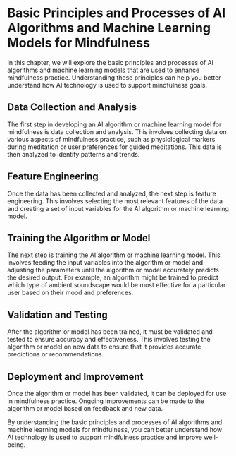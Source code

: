 Basic Principles and Processes of AI Algorithms and Machine Learning Models for Mindfulness
===================================================================================================================================================

In this chapter, we will explore the basic principles and processes of AI algorithms and machine learning models that are used to enhance mindfulness practice. Understanding these principles can help you better understand how AI technology is used to support mindfulness goals.

Data Collection and Analysis
----------------------------

The first step in developing an AI algorithm or machine learning model for mindfulness is data collection and analysis. This involves collecting data on various aspects of mindfulness practice, such as physiological markers during meditation or user preferences for guided meditations. This data is then analyzed to identify patterns and trends.

Feature Engineering
-------------------

Once the data has been collected and analyzed, the next step is feature engineering. This involves selecting the most relevant features of the data and creating a set of input variables for the AI algorithm or machine learning model.

Training the Algorithm or Model
-------------------------------

The next step is training the AI algorithm or machine learning model. This involves feeding the input variables into the algorithm or model and adjusting the parameters until the algorithm or model accurately predicts the desired output. For example, an algorithm might be trained to predict which type of ambient soundscape would be most effective for a particular user based on their mood and preferences.

Validation and Testing
----------------------

After the algorithm or model has been trained, it must be validated and tested to ensure accuracy and effectiveness. This involves testing the algorithm or model on new data to ensure that it provides accurate predictions or recommendations.

Deployment and Improvement
--------------------------

Once the algorithm or model has been validated, it can be deployed for use in mindfulness practice. Ongoing improvements can be made to the algorithm or model based on feedback and new data.

By understanding the basic principles and processes of AI algorithms and machine learning models for mindfulness, you can better understand how AI technology is used to support mindfulness practice and improve well-being.
